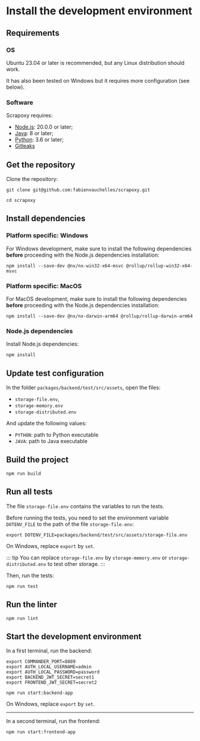 # Install the development environment

## Requirements

### OS

Ubuntu 23.04 or later is recommended, but any Linux distribution should work.

It has also been tested on Windows but it requires more configuration (see below).

### Software

Scrapoxy requires:

- [Node.js](https://nodejs.org): 20.0.0 or later; 
- [Java](https://openjdk.org): 8 or later;
- [Python](https://www.python.org): 3.6 or later;
- [Gitleaks](https://github.com/gitleaks/gitleaks)


## Get the repository

Clone the repository:

```shell
git clone git@github.com:fabienvauchelles/scrapoxy.git

cd scrapoxy
```


## Install dependencies

### Platform specific: Windows

For Windows development, make sure to install the following dependencies **before** proceeding with the Node.js dependencies installation:

```shell
npm install --save-dev @nx/nx-win32-x64-msvc @rollup/rollup-win32-x64-msvc
```


### Platform specific: MacOS

For MacOS development, make sure to install the following dependencies **before** proceeding with the Node.js dependencies installation:

```shell
npm install --save-dev @nx/nx-darwin-arm64 @rollup/rollup-darwin-arm64
```


### Node.js dependencies

Install Node.js dependencies: 

```shell
npm install
```

## Update test configuration

In the folder `packages/backend/test/src/assets`, open the files:
- `storage-file.env`, 
- `storage-memory.env` 
- `storage-distributed.env`

And update the following values:
- `PYTHON`: path to Python executable
- `JAVA`: path to Java executable


## Build the project

```shell
npm run build
```


## Run all tests

The file `storage-file.env` contains the variables to run the tests.

Before running the tests, you need to set the environment variable `DOTENV_FILE` to the path of the file `storage-file.env`:

```shell
export DOTENV_FILE=packages/backend/test/src/assets/storage-file.env
```

On Windows, replace `export` by `set`. 

::: tip
You can replace `storage-file.env` by `storage-memory.env` or `storage-distributed.env` to test other storage.
:::

Then, run the tests:

```shell
npm run test
```


## Run the linter

```shell
npm run lint
```


## Start the development environment

In a first terminal, run the backend:

```shell
export COMMANDER_PORT=8889
export AUTH_LOCAL_USERNAME=admin
export AUTH_LOCAL_PASSWORD=password
export BACKEND_JWT_SECRET=secret1
export FRONTEND_JWT_SECRET=secret2

npm run start:backend-app
```

On Windows, replace `export` by `set`.

---

In a second terminal, run the frontend:

```shell
npm run start:frontend-app
```
